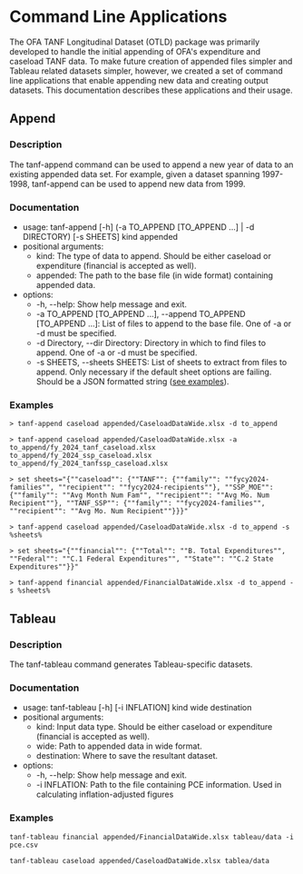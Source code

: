 # Command Line Applications

The OFA TANF Longitudinal Dataset (OTLD) package was primarily developed to handle the initial appending of OFA's expenditure and caseload TANF data. To make future creation of appended files simpler and Tableau related datasets simpler, however, we created a set of command line applications that enable appending new data and creating output datasets. This documentation describes these applications and their usage.

## Append

### Description

The tanf-append command can be used to append a new year of data to an existing appended data set. For example, given a dataset spanning 1997-1998, tanf-append can be used to append new data from 1999.

### Documentation

- usage: tanf-append [-h] (-a TO_APPEND [TO_APPEND ...] | -d DIRECTORY) [-s SHEETS] kind appended
- positional arguments:
  - kind: The type of data to append. Should be either caseload or expenditure (financial is accepted as well).
  - appended: The path to the base file (in wide format) containing appended data.
- options:
  - -h, --help: Show help message and exit.
  - -a TO_APPEND [TO_APPEND ...], --append TO_APPEND [TO_APPEND ...]: List of files to append to the base file. One of -a or -d must be specified.
  - -d Directory, --dir Directory: Directory in which to find files to append. One of -a or -d must be specified.
  - -s SHEETS, --sheets SHEETS: List of sheets to extract from files to append. Only necessary if the default sheet options are failing. Should be a JSON formatted string ([see examples](#examples)).

### Examples

```
> tanf-append caseload appended/CaseloadDataWide.xlsx -d to_append
```

```
> tanf-append caseload appended/CaseloadDataWide.xlsx -a to_append/fy_2024_tanf_caseload.xlsx to_append/fy_2024_ssp_caseload.xlsx to_append/fy_2024_tanfssp_caseload.xlsx
```

```
> set sheets="{""caseload"": {""TANF"": {""family"": ""fycy2024-families"", ""recipient"": ""fycy2024-recipients""}, ""SSP_MOE"": {""family"": ""Avg Month Num Fam"", ""recipient"": ""Avg Mo. Num Recipient""}, ""TANF_SSP"": {""family"": ""fycy2024-families"", ""recipient"": ""Avg Mo. Num Recipient""}}}"

> tanf-append caseload appended/CaseloadDataWide.xlsx -d to_append -s %sheets%
```

```
> set sheets="{""financial"": {""Total"": ""B. Total Expenditures"", ""Federal"": ""C.1 Federal Expenditures"", ""State"": ""C.2 State Expenditures""}}"

> tanf-append financial appended/FinancialDataWide.xlsx -d to_append -s %sheets%
```

## Tableau

### Description

The tanf-tableau command generates Tableau-specific datasets.

### Documentation

- usage: tanf-tableau [-h] [-i INFLATION] kind wide destination
- positional arguments:
  - kind: Input data type. Should be either caseload or expenditure (financial is accepted as well).
  - wide: Path to appended data in wide format.
  - destination: Where to save the resultant dataset.
- options:
  - -h, --help: Show help message and exit.
  - -i INFLATION: Path to the file containing PCE information. Used in calculating inflation-adjusted figures

### Examples

```
tanf-tableau financial appended/FinancialDataWide.xlsx tableau/data -i pce.csv
```

```
tanf-tableau caseload appended/CaseloadDataWide.xlsx tablea/data
```